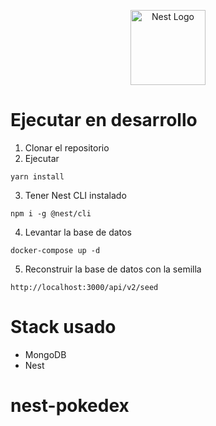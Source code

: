 <p align="center">
  <a href="http://nestjs.com/" target="blank"><img src="https://nestjs.com/img/logo-small.svg" width="120" alt="Nest Logo" /></a>
</p>

# Ejecutar en desarrollo
1. Clonar el repositorio
2. Ejecutar
```
yarn install
```
3. Tener Nest CLI instalado
```
npm i -g @nest/cli
```
4. Levantar la base de datos
```
docker-compose up -d
```
5. Reconstruir la base de datos con la semilla
```
http://localhost:3000/api/v2/seed
```


# Stack usado
* MongoDB
* Nest
# nest-pokedex
